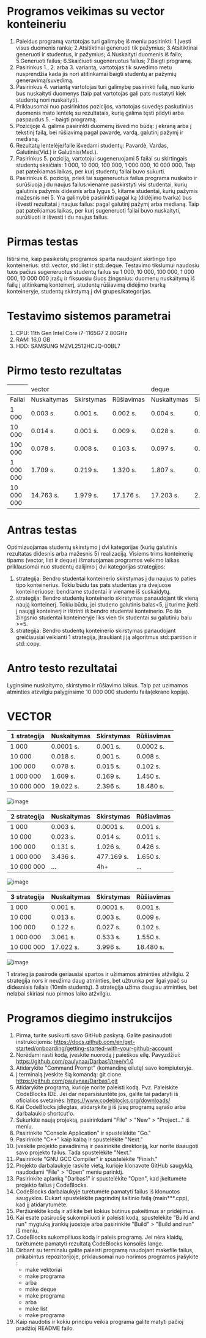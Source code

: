 # Programos veikimas su vector konteineriu
1. Paleidus programą vartotojas turi galimybę iš meniu pasirinkti: 1.Įvesti visus duomenis ranka; 2.Atsitiktinai generuoti tik pažymius; 3.Atsitiktinai generuoti ir studentus, ir pažymius; 4.Nuskaityti duomenis iš failo; 5.Generuoti failus; 6.Skaičiuoti sugeneruotus failus; 7.Baigti programą.
2. Pasirinkus 1., 2. arba 3. variantą, vartotojas tik suvedimo metu nusprendžia kada jis nori atitinkamai baigti studentų ar pažymių generavimą/suvedimą.
3. Pasirinkus 4. variantą vartotojas turi galimybę pasirinkti failą, nuo kurio bus nuskaityti duomenys (taip pat vartotojas gali pats nustatyti kiek studentų nori nuskaityti).
4. Priklausomai nuo pasirinktos pozicijos, vartotojas suvedęs paskutinius duomenis mato lentelę su rezultatais, kurią galima tęsti pildyti arba paspaudus 5. - baigti programą.
5. Pozicijoje 4. galima pasirinkti duomenų išvedimo būdą: į ekraną arba į tekstinį failą, bei rūšiavimą pagal pavardę, vardą, galutinį pažymį ir medianą.
6. Rezultatų lentelėje/faile išvedami studentų: Pavardė, Vardas, Galutinis(Vid.) ir Galutinis(Med.).
7. Pasirinkus 5. poziciją, vartotojui sugeneruojami 5 failai su skirtingais studentų skaičiais: 1 000, 10 000, 100 000, 1 000 000, 10 000 000. Taip pat pateikiamas laikas, per kurį studentų failai buvo sukurti.
8. Pasirinkus 6. poziciją, prieš tai sugeneruotus failus programa nuskaito ir surūšiuoja į du naujus failus:viename paskirstyti visi studentai, kurių galutinis pažymis didesnis arba lygus 5, kitame studentai, kurių pažymis mažesnis nei 5. Yra galimybė pasirinkti pagal ką (didėjimo tvarka) bus išvesti rezultatai į naujus failus: pagal galutinį pažymį arba medianą. Taip pat pateikiamas laikas, per kurį sugeneruoti failai buvo nuskaityti, surūšiuoti ir išvesti i du naujus failus.
# Pirmas testas
Ištirsime, kaip pasikeistų programos sparta naudojant skirtingo tipo konteinerius: std::vector<Pazymiai>, std::list<Pazymiai> ir std::deque<Pazymiai>. Testavimo tikslumui naudosiu tuos pačius sugeneruotus studentų failus su 1 000, 10 000, 100 000, 1 000 000, 10 000 000 įrašų ir fiksuosiu šiuos žingsnius: duomenų nuskaitymą iš failų į atitinkamą konteinerį, studentų rūšiavimą didėjimo tvarką konteineryje, studentų skirstymą  į dvi grupes/kategorijas.
# Testavimo sistemos parametrai
1. CPU: 11th Gen Intel Core i7-1165G7 2.80GHz
2. RAM: 16,0 GB
3. HDD: SAMSUNG MZVL2512HCJQ-00BL7
# Pirmo testo rezultatas
|  <td colspan="3"> vector </td> <td colspan="3"> deque </td> <td colspan="3"> list </td> ||||||||||
|----|------|---------|---------|----------|------------|----------|---------|-----|-----|
|Failai| Nuskaitymas | Skirstymas | Rūšiavimas |  Nuskaitymas | Skirstymas | Rūšiavimas |  Nuskaitymas | Skirstymas | Rūšiavimas | 
| 1 000 | 0.003 s.| 0.001 s.| 0.002 s. | 0.004 s.| 0.001 s. | 0.001 s. | 0.007 s. | 0.001 s.| 0.001 s.|
| 10 000| 0.014 s. | 0.001 s.| 0.009 s.| 0.028 s.| 0.004 s.| 0.018 s.| 0.093 s.| 0.017 s.| 0.008 s.|
| 100 000|0.078 s.| 0.008 s.| 0.103 s.| 0.097 s.| 0.015 s.| 0.238 s.| 0.430 s.| 0.071 s.| 0.077 s.|
| 1 000 000| 1.709 s.| 0.219 s. | 1.320 s.| 1.807 s.| 0.246 s.| 3.197 s.| 8.189 s.| 1.638 s.| 1.976 s.|
| 10 000 000| 14.763 s.| 1.979 s.| 17.176 s.| 17.203 s. | 2.467 s.| 42.384 s.| 96.846 s.| 15.214 s.| 22.681 s.|
# Antras testas
Optimizuojamas studentų skirstymo į dvi kategorijas (kurių galutinis rezultatas didesnis arba mažesnis 5) realizaciją. Visiems trims konteinerių tipams (vector, list ir deque) išmatuojamas programos veikimo laikas priklausomai nuo studentų dalijimo į dvi kategorijas strategijos:
1. strategija: Bendro studentai konteinerio skirstymas į du naujus to paties tipo konteinerius. Tokiu būdu tas pats studentas yra dvejuose konteineriuose: bendrame studentai ir viename iš suskaidytų.
2. strategija: Bendro studentų konteinerio skirstymas panaudojant tik vieną naują konteinerį. Tokiu būdu, jei studeno galutinis balas<5, jį turime įkelti į naująjį konteinerį ir ištrinti iš bendro studentai konteinerio. Po šio žingsnio studentai konteineryje liks vien tik studentai su galutiniu balu >=5.
3. strategija: Bendro studentų konteinerio skirstymas panaudojant greičiausiai veikianti 1 strategija, įtraukiant į ją algoritmus std::partition ir std::copy.
# Antro testo rezultatai
Lyginsime nuskaitymo, skirstymo ir rūšiavimo laikus. Taip pat uzimamos atminties atzvilgiu palyginsime 10 000 000 studentu faila(ekrano kopija).
# VECTOR
|1 strategija|Nuskaitymas|Skirstymas|Rūšiavimas|
|---|-----|-----------|------------------|
|1 000| 0.0001 s.| 0.001 s.| 0.0002 s.|
|10 000| 0.018 s.| 0.001 s.| 0.008 s.|
|100 000| 0.078 s.| 0.015 s.| 0.102 s.|
|1 000 000| 1.609 s.| 0.169 s.| 1.450 s.|
|10 000 000| 19.022 s.| 2.396 s.| 18.480 s.|
![image](https://github.com/paulynaa/Darbas1/assets/147087833/bcdf6a79-0844-4f53-a1a7-469d132b08f9)

|2 strategija|Nuskaitymas|Skirstymas|Rūšiavimas|
|---|-----|-----------|------------------|
|1 000| 0.003 s.| 0.0001 s.| 0.001 s.|
|10 000| 0.023 s.| 0.014 s.| 0.011 s.|
|100 000| 0.131 s.| 1.026 s.| 0.426 s.|
|1 000 000| 3.436 s.| 477.169 s.| 1.650 s.|
|10 000 000|...| 4h+|...|
![image](https://github.com/paulynaa/Darbas1/assets/147087833/be87db90-1725-47c3-a87e-90d3cf72dd6f)

|3 strategija|Nuskaitymas|Skirstymas|Rūšiavimas|
|---|-----|-----------|------------------|
|1 000| 0.001 s.| 0.0001 s.| 0.001 s.|
|10 000| 0.013 s.| 0.003 s.| 0.009 s.|
|100 000| 0.122 s.| 0.027 s.| 0.102 s.|
|1 000 000| 3.061 s.| 0.533 s.| 1.550 s.|
|10 000 000| 17.022 s.| 3.996 s.| 18.480 s.|
![image](https://github.com/paulynaa/Darbas1/assets/147087833/24dee990-864e-444c-819c-0e701310e7c6)

1 strategija pasirodė geriausiai spartos ir užimamos atminties atžvilgiu.
2 strategija nors ir neužima daug atminties, bet užtrunka per ilgai ypač su didesniais failais (10mln studentų).
3 strategija užima daugiau atminties, bet nelabai skiriasi nuo pirmos laiko atžvilgiu.
# Programos diegimo instrukcijos
1. Pirma, turite susikurti savo GitHub paskyrą. Galite pasinaudoti instrukcijomis: https://docs.github.com/en/get-started/onboarding/getting-started-with-your-github-account
2. Norėdami rasti kodą, įveskite nuorodą į paieškos eilę. Pavyzdžiui: https://github.com/paulynaa/Darbas1/tree/v1.0
3. Atidarykite "Command Prompt" (komandinę eilutę) savo kompiuteryje.
4. Į terminalą įveskite šią komandą: git clone https://github.com/paulynaa/Darbas1.git
5. Atidarykite programą, kurioje norite paleisti kodą. Pvz. Paleiskite CodeBlocks IDE. Jei dar neparsisiuntėte jos, galite tai padaryti iš oficialios svetainės: https://www.codeblocks.org/downloads/
6. Kai CodeBlocks įdiegtas, atidarykite jį iš jūsų programų sąrašo arba darbalaukio shortcut'o.
7. Sukurkite naują projektą, pasirinkdami "File" > "New" > "Project..." iš meniu.
8. Pasirinkite "Console Application" ir spustelėkite "Go."
9. Pasirinkite "C++" kaip kalbą ir spustelėkite "Next."
10. Įveskite projekto pavadinimą ir pasirinkite direktoriją, kur norite išsaugoti savo projekto failus. Tada spustelėkite "Next."
11. Pasirinkite "GNU GCC Compiler" ir spustelėkite "Finish."
12. Projekto darbalaukyje raskite vietą, kurioje klonavote GitHub saugyklą, naudodami "File" > "Open" meniu parinktį.
13. Pasirinkite aplanką "Darbas1" ir spustelėkite "Open", kad įkeltumėte projekto failus į CodeBlocks.
14. CodeBlocks darbalaukyje turėtumėte pamatyti failus iš klonuotos saugyklos. Dukart spustelėkite pagrindinį šaltinio failą (main***.cpp), kad jį atidarytumėte.
15. Peržiūrėkite kodą ir atlikite bet kokius būtinus pakeitimus ar pridėjimus.
16. Kai esate pasiruošę sukompiliuoti ir paleisti kodą, spustelėkite "Build and run" mygtuką įrankių juostoje arba pasirinkite "Build" > "Build and run" iš meniu.
17. CodeBlocks sukompiliuos kodą ir paleis programą. Jei nėra klaidų, turėtumėte pamatyti rezultatą CodeBlocks konsolės lange.
18. Dirbant su terminalu galite paleisti programą naudojant makefile failus, prikabintus repozitorijoje, priklausomai nuo norimos programos įrašykite :
    * make vektoriai
    * make programa
    * arba
    * make deque
    * make programa
    * arba
    * make list
    * make programa
19. Kaip naudotis ir kokiu principu veikia programa galite matyti pačioj pradžioj README failo.
